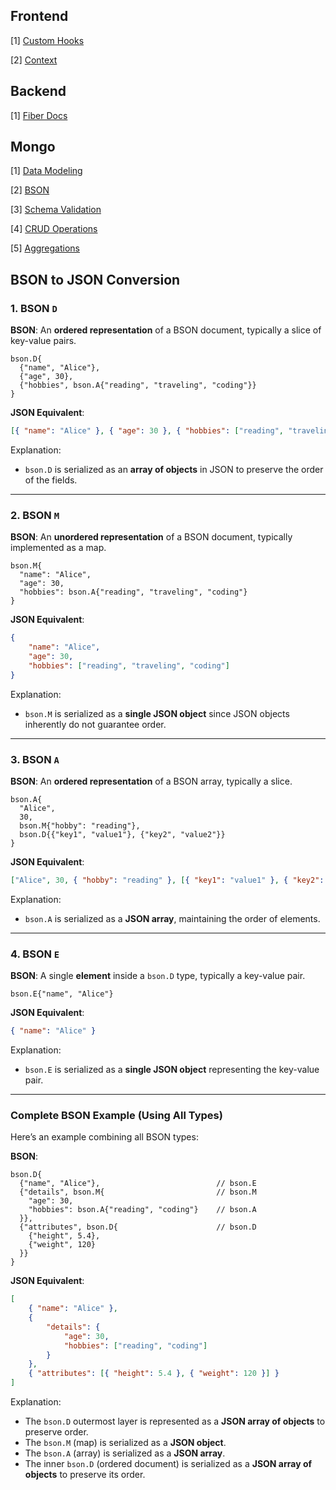 ## Frontend

[1] [Custom Hooks](https://react.dev/learn/reusing-logic-with-custom-hooks)

[2] [Context](https://react.dev/reference/react/createContext)

## Backend

[1] [Fiber Docs](https://docs.gofiber.io/)

## Mongo

[1] [Data Modeling](https://www.mongodb.com/developer/products/mongodb/mongodb-schema-design-best-practices/)

[2] [BSON](https://www.mongodb.com/docs/drivers/go/current/fundamentals/bson/)

[3] [Schema Validation](https://www.mongodb.com/docs/manual/core/schema-validation/)

[4] [CRUD Operations](https://www.mongodb.com/docs/manual/crud/)

[5] [Aggregations](https://www.mongodb.com/docs/manual/aggregation/)

## BSON to JSON Conversion

### 1. **BSON `D`**

**BSON**: An **ordered representation** of a BSON document, typically a slice of key-value pairs.

```bson
bson.D{
  {"name", "Alice"},
  {"age", 30},
  {"hobbies", bson.A{"reading", "traveling", "coding"}}
}
```

**JSON Equivalent**:

```json
[{ "name": "Alice" }, { "age": 30 }, { "hobbies": ["reading", "traveling", "coding"] }]
```

Explanation:

-   `bson.D` is serialized as an **array of objects** in JSON to preserve the order of the fields.

---

### 2. **BSON `M`**

**BSON**: An **unordered representation** of a BSON document, typically implemented as a map.

```bson
bson.M{
  "name": "Alice",
  "age": 30,
  "hobbies": bson.A{"reading", "traveling", "coding"}
}
```

**JSON Equivalent**:

```json
{
	"name": "Alice",
	"age": 30,
	"hobbies": ["reading", "traveling", "coding"]
}
```

Explanation:

-   `bson.M` is serialized as a **single JSON object** since JSON objects inherently do not guarantee order.

---

### 3. **BSON `A`**

**BSON**: An **ordered representation** of a BSON array, typically a slice.

```bson
bson.A{
  "Alice",
  30,
  bson.M{"hobby": "reading"},
  bson.D{{"key1", "value1"}, {"key2", "value2"}}
}
```

**JSON Equivalent**:

```json
["Alice", 30, { "hobby": "reading" }, [{ "key1": "value1" }, { "key2": "value2" }]]
```

Explanation:

-   `bson.A` is serialized as a **JSON array**, maintaining the order of elements.

---

### 4. **BSON `E`**

**BSON**: A single **element** inside a `bson.D` type, typically a key-value pair.

```bson
bson.E{"name", "Alice"}
```

**JSON Equivalent**:

```json
{ "name": "Alice" }
```

Explanation:

-   `bson.E` is serialized as a **single JSON object** representing the key-value pair.

---

### Complete BSON Example (Using All Types)

Here’s an example combining all BSON types:

**BSON**:

```bson
bson.D{
  {"name", "Alice"},                          // bson.E
  {"details", bson.M{                         // bson.M
    "age": 30,
    "hobbies": bson.A{"reading", "coding"}    // bson.A
  }},
  {"attributes", bson.D{                      // bson.D
    {"height", 5.4},
    {"weight", 120}
  }}
}
```

**JSON Equivalent**:

```json
[
	{ "name": "Alice" },
	{
		"details": {
			"age": 30,
			"hobbies": ["reading", "coding"]
		}
	},
	{ "attributes": [{ "height": 5.4 }, { "weight": 120 }] }
]
```

Explanation:

-   The `bson.D` outermost layer is represented as a **JSON array of objects** to preserve order.
-   The `bson.M` (map) is serialized as a **JSON object**.
-   The `bson.A` (array) is serialized as a **JSON array**.
-   The inner `bson.D` (ordered document) is serialized as a **JSON array of objects** to preserve its order.
